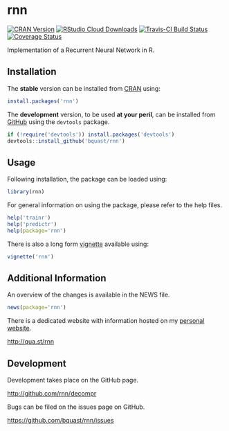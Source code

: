 rnn
=======
[![CRAN Version](http://www.r-pkg.org/badges/version/rnn)](http://cran.r-project.org/package=rnn)
[![RStudio Cloud Downloads](http://cranlogs.r-pkg.org/badges/rnn?color=brightgreen)](http://cran.r-project.org/package=rnn)
[![Travis-CI Build Status](https://travis-ci.org/bquast/rnn.png?branch=master)](https://travis-ci.org/bquast/rnn)
[![Coverage Status](https://coveralls.io/repos/bquast/rnn/badge.svg?branch=master)](https://coveralls.io/r/bquast/rnn?branch=master)

Implementation of a Recurrent Neural Network in R.

Installation
------------
The **stable** version can be installed from [CRAN](http://cran.r-project.org/package=rnn) using:

```r
install.packages('rnn')
```

The **development** version, to be used **at your peril**, can be installed from [GitHub](http://github.com/bquast/rnn) using the `devtools` package.

```r
if (!require('devtools')) install.packages('devtools')
devtools::install_github('bquast/rnn')
```


Usage
-------------

Following installation, the package can be loaded using:

```r
library(rnn)
```

For general information on using the package, please refer to the help files.

```r
help('trainr')
help('predictr')
help(package='rnn')
```

There is also a long form [vignette](https://cran.r-project.org/web/packages/rnn/vignettes/rnn.html) available using:

```r
vignette('rnn')
```


Additional Information
-----------------------

An overview of the changes is available in the NEWS file.

```r
news(package='rnn')
```

There is a dedicated website with information hosted on my [personal website](http://qua.st/).

http://qua.st/rnn


Development
-------------
Development takes place on the GitHub page.

http://github.com/rnn/decompr

Bugs can be filed on the issues page on GitHub.

https://github.com/bquast/rnn/issues
